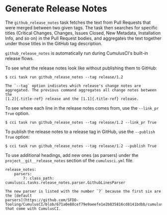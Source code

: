 # Generate Release Notes

The `github_release_notes` task fetches the text from Pull Requests that
were merged between two given tags. The task then searches for specific
titles (Critical Changes, Changes, Issues Closed, New Metadata,
Installation Info, and so on) in the Pull Request bodies, and aggregates
the text together under those titles in the GitHub tag description.

`github_release_notes` is automatically run during CumulusCI's built-in
release flows.

To see what the release notes look like without publishing them to
GitHub:

```
$ cci task run github_release_notes --tag release/1.2
```

```{note}
The `--tag` option indicates which release's change notes are
aggregated. The previous command aggregates all change notes between the
[1.2]{.title-ref} release and the [1.1]{.title-ref} release.
```

To see where each line in the release notes comes from, use the
`--link_pr True` option.

```
$ cci task run github_release_notes --tag release/1.2 --link_pr True
```

To publish the release notes to a release tag in GitHub, use the
`--publish True` option:

```
$ cci task run github_release_notes --tag release/1.2 --publish True
```

To use additional headings, add new ones (as parsers) under the
`project__git__release_notes` section of the `cumulusci.yml` file.

```
release_notes:
    parsers:
        7: class_path: cumulusci.tasks.release_notes.parser.GithubLinesParser
```

```{note}
The new parser is listed with the number `7` because the first six are
the [default
parsers](https://github.com/SFDO-Tooling/CumulusCI/blob/671a0e88cef79e9aeefe1e2b835816cd8141bdbb/cumulusci/cumulusci.yml#L1154)
that come with CumulusCI.
```
